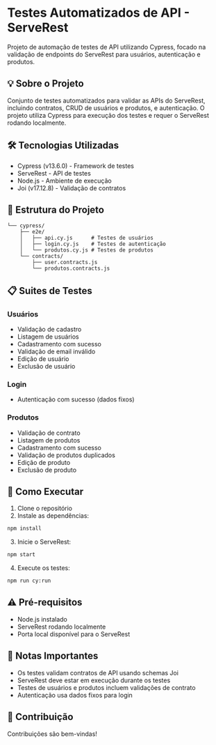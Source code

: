 # Testes Automatizados de API - ServeRest

Projeto de automação de testes de API utilizando Cypress, focado na validação de endpoints do ServeRest para usuários, autenticação e produtos.

## 💡 Sobre o Projeto

Conjunto de testes automatizados para validar as APIs do ServeRest, incluindo contratos, CRUD de usuários e produtos, e autenticação. O projeto utiliza Cypress para execução dos testes e requer o ServeRest rodando localmente.

## 🛠️ Tecnologias Utilizadas

- Cypress (v13.6.0) - Framework de testes
- ServeRest - API de testes
- Node.js - Ambiente de execução
- Joi (v17.12.8) - Validação de contratos

## 📁 Estrutura do Projeto

```
└── cypress/
    ├── e2e/
    │   ├── api.cy.js      # Testes de usuários
    │   ├── login.cy.js    # Testes de autenticação
    │   └── produtos.cy.js # Testes de produtos
    └── contracts/
        ├── user.contracts.js
        └── produtos.contracts.js
```

## 📋 Suites de Testes

### Usuários
- Validação de cadastro
- Listagem de usuários
- Cadastramento com sucesso
- Validação de email inválido
- Edição de usuário
- Exclusão de usuário

### Login
- Autenticação com sucesso (dados fixos)

### Produtos
- Validação de contrato
- Listagem de produtos
- Cadastramento com sucesso
- Validação de produtos duplicados
- Edição de produto
- Exclusão de produto

## 🚀 Como Executar

1. Clone o repositório
2. Instale as dependências:
```bash
npm install
```
3. Inicie o ServeRest:
```bash
npm start
```
4. Execute os testes:
```bash
npm run cy:run
```

## ⚠️ Pré-requisitos

- Node.js instalado
- ServeRest rodando localmente
- Porta local disponível para o ServeRest

## 📝 Notas Importantes

- Os testes validam contratos de API usando schemas Joi
- ServeRest deve estar em execução durante os testes
- Testes de usuários e produtos incluem validações de contrato
- Autenticação usa dados fixos para login

## 🤝 Contribuição

Contribuições são bem-vindas! 


